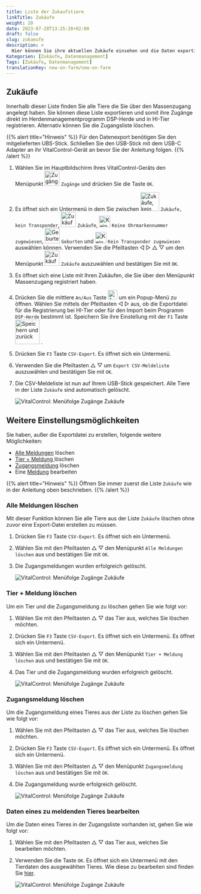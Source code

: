 ```yaml
---
title: Liste der Zukaufstiere
linkTitle: Zukäufe
weight: 20
date: 2023-07-28T13:25:28+02:00
draft: false
slug: zukaeufe
description: >
  Hier können Sie ihre aktuellen Zukäufe einsehen und die Daten exportieren.
Kategorien: [Zukäufe, Datenmanagement]
Tags: [Zukäufe, Datenmanagement]
translationKey: new-on-farm/new-on-farm
---
```

## Zukäufe

Innerhalb dieser Liste finden Sie alle Tiere die Sie über den Massenzugang angelegt haben. Sie können diese Liste exportieren und somit ihre Zugänge direkt im Herdenmanagementprogramm DSP-Herde und in HI-Tier registrieren. Alternativ können Sie die Zugangsliste löschen.

{{% alert title="Hinweis" %}}
Für den Datenexport benötigen Sie den mitgelieferten UBS-Stick. Schließen Sie den USB-Stick mit dem USB-C Adapter an ihr VitalControl-Gerät an bevor Sie der Anleitung folgen.
{{% /alert %}}

1. Wählen Sie im Hauptbildschirm Ihres VitalControl-Geräts den Menüpunkt <img src="/icons/main/new-on-farm.svg" width="40" align="bottom" alt="Zugänge" /> `Zugänge` und drücken Sie die Taste `OK`.

2. Es öffnet sich ein Untermenü in dem Sie zwischen <img src="/icons/registration/new-on-farm-no-transponder.svg" width="50" align="bottom" alt="Zukäufe, kein Transponder" /> `Zukäufe, kein Transponder`, <img src="/icons/main/new-on-farm.svg" width="40" align="bottom" alt="Zukäufe" /> `Zukäufe`, <img src="/icons/registration/no-eartag-number.svg" width="30" align="bottom" alt="Keine Ohrmarkennummer zugewiesen" /> `Keine Ohrmarkennummer zugewiesen`, <img src="/icons/main/births.svg" width="40" align="bottom" alt="Geburten" /> `Geburten` und <img src="/icons/registration/no-transponder.svg" width="30" align="bottom" alt="Kein Transponder zugewiesen" /> `Kein Transponder zugewiesen` auswählen können. Verwenden Sie die Pfeiltasten ◁ ▷ △ ▽ um den Menüpunkt <img src="/icons/main/new-on-farm.svg" width="40" align="bottom" alt="Zukäufe" /> `Zukäufe` auszuwählen und bestätigen Sie mit `OK`.

3. Es öffnet sich eine Liste mit Ihren Zukäufen, die Sie über den Menüpunkt Massenzugang registriert haben.

4. Drücken Sie die mittlere `An/Aus` Taste <img src="/icons/gear.svg" width="25" align="bottom" alt="An/Aus" /> um ein Popup-Menü zu öffnen. Wählen Sie mittels der Pfeiltasten ◁ ▷ aus, ob die Exportdatei für die Registrierung bei HI-Tier oder für den Import beim Programm `DSP-Herde` bestimmt ist. Speichern Sie ihre Einstellung mit der `F1` Taste &nbsp;<img src="/icons/footer/save_exit.svg" width="65" align="bottom" alt="Speichern und zurück" />&nbsp;.

5. Drücken Sie `F3` Taste `CSV-Export`. Es öffnet sich ein Untermenü.

6. Verwenden Sie die Pfeiltasten △ ▽ um `Export CSV-Meldeliste` auszuwählen und bestätigen Sie mit `OK`.

7. Die CSV-Meldeliste ist nun auf Ihrem USB-Stick gespeichert. Alle Tiere in der Liste `Zukäufe` sind automatisch gelöscht.

    ![VitalControl: Menüfolge Zugänge Zukäufe](../bilder/zukaeufe.png "Zukäufe")

## Weitere Einstellungsmöglichkeiten

Sie haben, außer die Exportdatei zu erstellen, folgende weitere Möglichkeiten:

- [Alle Meldungen](#alle-meldungen-l%C3%B6schen) löschen
- [Tier + Meldung ](#tier--meldung-l%C3%B6schen) löschen
- [Zugangsmeldung](#zugangsmeldung-l%C3%B6schen) löschen
- Eine [Meldung](#daten-eines-zu-meldenden-tieres-bearbeiten) bearbeiten

{{% alert title="Hinweis" %}}
Öffnen Sie immer zuerst die Liste `Zukäufe` wie in der Anleitung oben beschrieben.
{{% /alert %}}

### Alle Meldungen löschen

Mit dieser Funktion können Sie alle Tiere aus der Liste `Zukäufe` löschen ohne zuvor eine Export-Datei erstellen zu müssen.

1. Drücken Sie `F3` Taste `CSV-Export`. Es öffnet sich ein Untermenü.

2. Wählen Sie mit den Pfeiltasten △ ▽ den Menüpunkt `Alle Meldungen löschen` aus und bestätigen Sie mit `OK`.

3. Die Zugangsmeldungen wurden erfolgreich gelöscht.

    ![VitalControl: Menüfolge Zugänge Zukäufe](../bilder/alle-meldungen-loeschen.png "Alle Meldungen löschen")

### Tier + Meldung löschen

Um ein Tier und die Zugangsmeldung zu löschen gehen Sie wie folgt vor:

1. Wählen Sie mit den Pfeiltasten △ ▽ das Tier aus, welches Sie löschen möchten.

2. Drücken Sie `F3` Taste `CSV-Export`. Es öffnet sich ein Untermenü. Es öffnet sich ein Untermenü.

3. Wählen Sie mit den Pfeiltasten △ ▽ den Menüpunkt `Tier + Meldung löschen` aus und bestätigen Sie mit `OK`.

4. Das Tier und die Zugangsmeldung wurden erfolgreich gelöscht.

    ![VitalControl: Menüfolge Zugänge Zukäufe](../bilder/tier-und-meldung-loeschen.png "Tier + Meldung löschen")

### Zugangsmeldung löschen

Um die Zugangsmeldung eines Tieres aus der Liste zu löschen gehen Sie wie folgt vor:

1. Wählen Sie mit den Pfeiltasten △ ▽ das Tier aus, welches Sie löschen möchten.

2. Drücken Sie `F3` Taste `CSV-Export`. Es öffnet sich ein Untermenü. Es öffnet sich ein Untermenü.

3. Wählen Sie mit den Pfeiltasten △ ▽ den Menüpunkt `Zugangsmeldung löschen` aus und bestätigen Sie mit `OK`.

4. Die Zugangsmeldung wurde erfolgreich gelöscht.

    ![VitalControl: Menüfolge Zugänge Zukäufe](../bilder/zugangsmeldung-loeschen.png "Zugangsmeldung löschen")

### Daten eines zu meldenden Tieres bearbeiten

Um die Daten eines Tieres in der Zugangsliste vorhanden ist, gehen Sie wie folgt vor:

1. Wählen Sie mit den Pfeiltasten △ ▽ das Tier aus, welches Sie bearbeiten möchten.

2. Verwenden Sie die Taste `OK`. Es öffnet sich ein Untermenü mit den Tierdaten des ausgewählten Tieres. Wie diese zu bearbeiten sind finden Sie [hier](/docs/aktionen/aendern/#tierdaten-%C3%A4ndern).

    ![VitalControl: Menüfolge Zugänge Zukäufe](../bilder/eine-meldung-bearbeiten.png "Eine Meldung bearbeiten")
